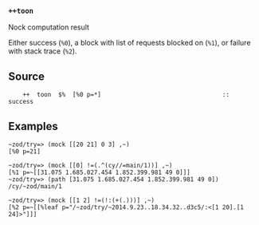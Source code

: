 ### `++toon`

Nock computation result

Either success (`%0`), a block with list of requests blocked on (`%1`), or
failure with stack trace (`%2`).

Source
------

        ++  toon  $%  [%0 p=*]                                  ::  success

Examples
--------
    ~zod/try=> (mock [[20 21] 0 3] ,~)
    [%0 p=21]

    ~zod/try=> (mock [[0] !=(.^(cy//=main/1))] ,~)
    [%1 p=~[[31.075 1.685.027.454 1.852.399.981 49 0]]]
    ~zod/try=> (path [31.075 1.685.027.454 1.852.399.981 49 0])
    /cy/~zod/main/1

    ~zod/try=> (mock [[1 2] !=(!:(+(.)))] ,~)
    [%2 p=~[[%leaf p="/~zod/try/~2014.9.23..18.34.32..d3c5/:<[1 20].[1 24]>"]]]


